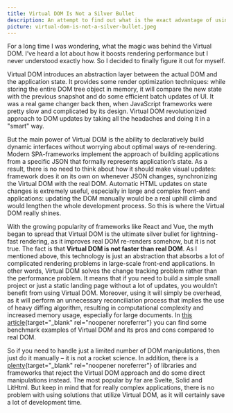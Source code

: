```yaml
---
title: Virtual DOM Is Not a Silver Bullet
description: An attempt to find out what is the exact advantage of using the Virtual DOM.
picture: virtual-dom-is-not-a-silver-bullet.jpeg
---
```

For a long time I was wondering, what the magic was behind the Virtual DOM. I’ve heard a lot about how it boosts rendering performance but I never understood exactly how. So I decided to finally figure it out for myself.

Virtual DOM introduces an abstraction layer between the actual DOM and the application state. It provides some render optimization techniques: while storing the entire DOM tree object in memory, it will compare the new state with the previous snapshot and do some efficient batch updates of UI. It was a real game changer back then, when JavaScript frameworks were pretty slow and complicated by its design. Virtual DOM revolutionized approach to DOM updates by taking all the headaches and doing it in a "smart" way.

But the main power of Virtual DOM is the ability to declaratively build dynamic interfaces without worrying about optimal ways of re-rendering. Modern SPA-frameworks implement the approach of building applications from a specific JSON that formally represents application’s state. As a result, there is no need to think about how it should make visual updates: framework does it on its own on whenever JSON changes, synchronizing the Virtual DOM with the real DOM. Automatic HTML updates on state changes is extremely useful, especially in large and complex front-end applications: updating the DOM manually would be a real uphill climb and would lengthen the whole development process. So this is where the Virtual DOM really shines.

With the growing popularity of frameworks like React and Vue, the myth began to spread that Virtual DOM is the ultimate silver bullet for lightning-fast rendering, as it improves real DOM re-renders somehow, but it is not true. The fact is that **Virtual DOM is not faster than real DOM**. As I mentioned above, this technology is just an abstraction that absorbs a lot of complicated rendering problems in large-scale front-end applications. In other words, Virtual DOM solves the change tracking problem rather than the performance problem. It means that if you need to build a simple small project or just a static landing page without a lot of updates, you wouldn’t benefit from using Virtual DOM. Moreover, using it will simply be overhead, as it will perform an unnecessary reconciliation process that implies the use of heavy diffing algorithm, resulting in computational complexity and increased memory usage, especially for large documents. In [this article](https://marian-caikovski.medium.com/react-virtual-dom-impact-on-rendering-performance-4847e45ec47e){target="\_blank" rel="noopener noreferrer"} you can find some benchmark examples of Virtual DOM and its pros and cons compared to real DOM.

So if you need to handle just a limited number of DOM manipulations, then just do it manually – it is not a rocket science. In addition, there is a [plenty](https://github.com/achou11/no-virtual-dom){target="\_blank" rel="noopener noreferrer"} of libraries and frameworks that reject the Virtual DOM approach and do some direct manipulations instead. The most popular by far are Svelte, Solid and LitHtml. But keep in mind that for really complex applications, there is no problem with using solutions that utilize Virtual DOM, as it will certainly save a lot of development time.